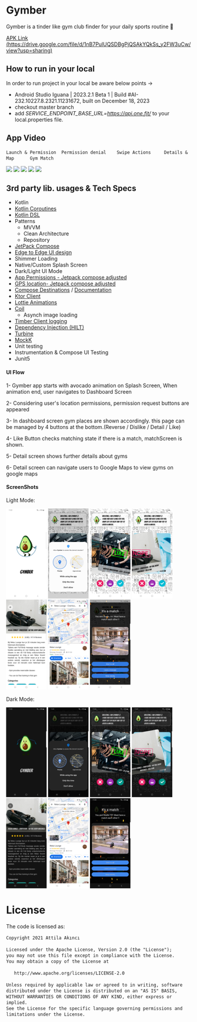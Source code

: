 # Gymber
Gymber is a tinder like gym club finder for your daily sports routine 🙌

[APK Link (https://drive.google.com/file/d/1nB7PulUQSDBgPjQSAkYQkSs_y2FW3uCw/view?usp=sharing)](https://drive.google.com/file/d/1nB7PulUQSDBgPjQSAkYQkSs_y2FW3uCw/view?usp=sharing)


## How to run in your local
In order to run project in your local be aware below points ->
* Android Studio Iguana | 2023.2.1 Beta 1 | Build #AI-232.10227.8.2321.11231672, built on December 18, 2023
* checkout master branch
* add *SERVICE_ENDPOINT_BASE_URL=https://api.one.fit/* to your local.properties file.


## App Video
    
    Launch & Permission  Permission denial    Swipe Actions     Details & Map      Gym Match            

<img src="https://github.com/AttilaAKINCI/Gymber/assets/21987335/353f5110-d78c-49a5-9f60-98d0ec4c910f" width="160"/> <img 
src="https://github.com/AttilaAKINCI/Gymber/assets/21987335/6b2254a6-9bde-414a-93a1-eb9d391ca500" width="160"/>  <img 
src="https://github.com/AttilaAKINCI/Gymber/assets/21987335/c96fb0e7-22bc-44fe-962a-3df42ddb230c" width="160"/> <img
src="https://github.com/AttilaAKINCI/Gymber/assets/21987335/bfcdd190-588b-4076-80cd-e21992dc35a6" width="160"/>  <img
src="https://github.com/AttilaAKINCI/Gymber/assets/21987335/bafb34d7-5076-4637-8c04-b2e93fff4130" width="160"/> 


## 3rd party lib. usages & Tech Specs
* Kotlin
* [Kotlin Coroutines](https://kotlinlang.org/docs/coroutines-overview.html)
* [Kotlin DSL](https://developer.android.com/build/migrate-to-kotlin-dsl)
* Patterns
    - MVVM
    - Clean Architecture
    - Repository
* [JetPack Compose](https://developer.android.com/jetpack/compose?gclid=Cj0KCQiAjMKqBhCgARIsAPDgWlyVg8bZaasX_bdQfYrAXsuDQ6vD-2SmFcTv34Fb-jLQxgGqPD7UxKgaAso5EALw_wcB&gclsrc=aw.ds)
* [Edge to Edge UI design](https://developer.android.com/jetpack/compose/layouts/insets)
* Shimmer Loading
* Native/Custom Splash Screen
* Dark/Light UI Mode
* [App Permissions - Jetpack compose adjusted](https://developer.android.com/guide/topics/permissions/overview)
* [GPS location- Jetpack compose adjusted](https://developer.android.com/develop/sensors-and-location/location/retrieve-current)
* [Compose Destinations](https://github.com/raamcosta/compose-destinations) / [Documentation](https://composedestinations.rafaelcosta.xyz/)
* [Ktor Client](https://ktor.io/docs/client-supported-platforms.html)
* [Lottie Animations](https://github.com/airbnb/lottie-android)
* [Coil](https://github.com/coil-kt/coil)
    - Asynch image loading
* [Timber Client logging](https://github.com/JakeWharton/timber)
* [Dependency Injection (HILT)](https://developer.android.com/training/dependency-injection/hilt-android)
* [Turbine](https://github.com/cashapp/turbine)
* [MockK](https://mockk.io/)
* Unit testing
* Instrumentation & Compose UI Testing
* Junit5


#### UI Flow
1- Gymber app starts with avocado animation on Splash Screen, When animation end, user navigates to Dashboard Screen

2- Considering user's location permissions, permission request buttons are appeared

3- In dashboard screen gym places are shown accordingly. this page can be managed by 4 buttons at the bottom.(Reverse / Dislike / Detail / Like)

4- Like Button checks matching state if there is a match, matchScreen is shown.

5- Detail screen shows further details about gyms

6- Detail screen can navigate users to Google Maps to view gyms on google maps 


#### ScreenShots
Light Mode:

<img src="https://github.com/AttilaAKINCI/Gymber/blob/master/images/1-light.png" width="110">   <img
src="https://github.com/AttilaAKINCI/Gymber/blob/master/images/2-light.png" width="110">   <img
src="https://github.com/AttilaAKINCI/Gymber/blob/master/images/3-light.png" width="110">   <img
src="https://github.com/AttilaAKINCI/Gymber/blob/master/images/4-light.png" width="110">   <img
src="https://github.com/AttilaAKINCI/Gymber/blob/master/images/5-light.png" width="110">   <img
src="https://github.com/AttilaAKINCI/Gymber/blob/master/images/6-light.png" width="110">   <img
src="https://github.com/AttilaAKINCI/Gymber/blob/master/images/7-light.png" width="110">

Dark Mode:

<img src="https://github.com/AttilaAKINCI/Gymber/blob/master/images/1-dark.png" width="110">   <img
src="https://github.com/AttilaAKINCI/Gymber/blob/master/images/2-dark.png" width="110">   <img
src="https://github.com/AttilaAKINCI/Gymber/blob/master/images/3-dark.png" width="110">   <img
src="https://github.com/AttilaAKINCI/Gymber/blob/master/images/4-dark.png" width="110">   <img
src="https://github.com/AttilaAKINCI/Gymber/blob/master/images/5-dark.png" width="110">   <img
src="https://github.com/AttilaAKINCI/Gymber/blob/master/images/6-dark.png" width="110">   <img
src="https://github.com/AttilaAKINCI/Gymber/blob/master/images/7-dark.png" width="110">


# License

The code is licensed as:

```
Copyright 2021 Attila Akıncı

Licensed under the Apache License, Version 2.0 (the "License");
you may not use this file except in compliance with the License.
You may obtain a copy of the License at

   http://www.apache.org/licenses/LICENSE-2.0

Unless required by applicable law or agreed to in writing, software
distributed under the License is distributed on an "AS IS" BASIS,
WITHOUT WARRANTIES OR CONDITIONS OF ANY KIND, either express or implied.
See the License for the specific language governing permissions and
limitations under the License.
```

